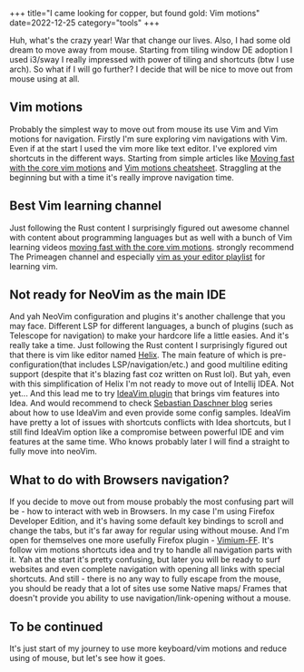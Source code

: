 +++
title="I came looking for copper, but found gold: Vim motions"
date=2022-12-25
category="tools"
+++

Huh, what's the crazy year! War that change our lives. Also, I had some old dream to move away from mouse.
Starting from tiling window DE adoption I used i3/sway I really impressed with power of tiling and shortcuts
(btw I use arch). So what if I will go further? I decide that will be nice to move out from mouse using at all.


## Vim motions

Probably the simplest way to move out from mouse its use Vim and Vim motions for navigation. Firstly I'm sure exploring
vim navigations with Vim. Even if at the start I used the vim more like text editor. I've explored vim shortcuts in the 
different ways. Starting from simple articles like [Moving fast with the core vim motions](https://www.barbarianmeetscoding.com/boost-your-coding-fu-with-vscode-and-vim/moving-blazingly-fast-with-the-core-vim-motions/) and [Vim motions cheatsheet](https://www.barbarianmeetscoding.com/boost-your-coding-fu-with-vscode-and-vim/cheatsheet). Straggling at the beginning but with a time 
it's really improve navigation time. 


## Best Vim learning channel

Just following the Rust content I surprisingly figured out awesome channel with content about programming languages but
as well with a bunch of Vim learning videos [moving fast with the core vim motions](https://www.youtube.com/@theprimeagen).
strongly recommend The Primeagen channel and especially [vim as your editor playlist](https://www.youtube.com/watch?v=x6ar2rmb5te&list=plm323lc7isw_wuxqmkx_xxntjc_hjbq7r) for learning vim.


## Not ready for NeoVim as the main IDE

And yah NeoVim configuration and plugins it's another challenge that you may face. Different LSP for different languages,
a bunch of plugins (such as Telescope for navigation) to make your hardcore life a little easies. And it's really take a time.
Just following the Rust content I surprisingly figured out that there is vim like editor named [Helix](https://helix-editor.com/).
The main feature of which is pre-configuration(that includes LSP/navigation/etc.) and good multiline editing support
(despite that it's blazing fast coz written on Rust lol). But yah, even with this simplification of Helix I'm not ready to
move out of Intellij IDEA. Not yet... 
And this lead me to try [IdeaVim plugin](https://plugins.jetbrains.com/plugin/164-ideavim) that brings vim features into
Idea. And would recommend to check [Sebastian Daschner blog](https://blog.sebastian-daschner.com/entries/my-favorite-ideavim-features)
series about how to use IdeaVim and even provide some config samples. IdeaVim have pretty a lot of issues with shortcuts
conflicts with Idea shortcuts, but I still find IdeaVim option like a compromise between powerful IDE and vim features 
at the same time. Who knows probably later I will find a straight to fully move into neoVim.


## What to do with Browsers navigation?

If you decide to move out from mouse probably the most confusing part will be - how to interact with web in Browsers.
In my case I'm using Firefox Developer Edition, and it's having some default key bindings to scroll and change the tabs, but
it's far away for regular using without mouse. And I'm open for themselves one more usefully Firefox plugin - 
[Vimium-FF](https://addons.mozilla.org/ru/firefox/addon/vimium-ff/). It's follow vim motions shortcuts idea and try to handle
all navigation parts with it. Yah at the start it's pretty confusing, but later you will be ready to surf websites and 
even complete navigation with opening all links with special shortcuts. And still - there is no any way to fully escape 
from the mouse, you should be ready that a lot of sites use some Native maps/ Frames that doesn't provide you ability to
use navigation/link-opening without a mouse.


## To be continued

It's just start of my journey to use more keyboard/vim motions and reduce using of mouse, but let's see how it goes.
